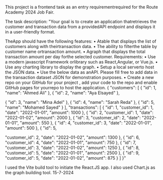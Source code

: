 This project is a frontend task as an entry requirementrequired for the Route Academy 2024 Job Fair.

The task description:
"Your goal is to create an application thatretrieves the customer and transaction
data from a providedAPI endpoint and displays it in a user-friendly format.

TheApp should have the following features:
• Atable that displays the list of customers along with theirtransaction data.
• The ability to filterthe table by customer name ortransaction amount.
• Agraph that displays the total transaction amount per day forthe selected
customer.
Requirements:
• Use a modern javascript Framework orlibrary such as React,Angular, or
Vue.js.
• Use any charting library to display the graph.
• Setup a local serverto host the JSON data.
• Use the below data as anAPI. Please fill free to add data in the transaction
dataset JSON for demonstration purposes.
• Create a new repo on your GitHub for your project , add your code to the
repo and enable GitHub pages for yourrepo to host the application.
{
"customers": [
{
"id": 1,
"name": "Ahmed Ali"
},
{
"id": 2,
"name": "Aya Elsayed"
},

{
"id": 3,
"name": "Mina Adel"
},
{
"id": 4,
"name": "Sarah Reda"
},
{
"id": 5,
"name": "Mohamed Sayed"
}
],
"transactions": [
{
"id": 1,
"customer_id": 1,
"date": "2022-01-01",
"amount": 1000
},
{
"id": 2,
"customer_id": 1,
"date": "2022-01-02",
"amount": 2000
},
{
"id": 3,
"customer_id": 2,
"date": "2022-01-01",
"amount": 550
},
{
"id": 4,
"customer_id": 3,
"date": "2022-01-01",
"amount": 500
},
{
"id": 5,

"customer_id": 2,
"date": "2022-01-02",
"amount": 1300
},
{
"id": 6,
"customer_id": 4,
"date": "2022-01-01",
"amount": 750
},
{
"id": 7,
"customer_id": 3,
"date": "2022-01-02",
"amount": 1250
},
{
"id": 8,
"customer_id": 5,
"date": "2022-01-01",
"amount": 2500
},
{
"id": 9,
"customer_id": 5,
"date": "2022-01-02",
"amount": 875
}
]
}"

I used the Vite build tool to initiate the React.JS app. I also used Chart.js as the graph building tool.
15-7-2024
